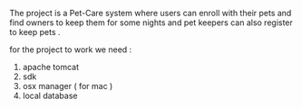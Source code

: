 The project is a Pet-Care system where users can enroll with their pets and find owners to keep them for some nights and pet keepers can also register 
to keep pets . 



for the project to work we need :
1. apache tomcat
2. sdk
3. osx manager ( for mac )
4. local database 
